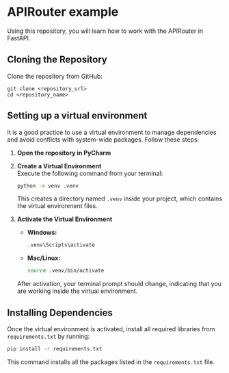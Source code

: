 # APIRouter example
Using this repository, you will learn how to work with the APIRouter in FastAPI.

## Cloning the Repository

Clone the repository from GitHub:

```git
git clone <repository_url>
cd <repository_name>
```

## Setting up a virtual environment

It is a good practice to use a virtual environment to manage dependencies and avoid conflicts with system-wide packages. Follow these steps:

1. **Open the repository in PyCharm**

2. **Create a Virtual Environment**  
Execute the following command from your terminal:
   ```sh
   python -m venv .venv
   ```

   This creates a directory named `.venv` inside your project, which contains the virtual environment files.

3. **Activate the Virtual Environment**

   - **Windows:**
     ```sh
     .venv\Scripts\activate
     ```
   - **Mac/Linux:**
     ```sh
     source .venv/bin/activate
     ```

   After activation, your terminal prompt should change, indicating that you are working inside the virtual environment.

## Installing Dependencies

Once the virtual environment is activated, install all required libraries from `requirements.txt` by running:

```sh
pip install -r requirements.txt
```

This command installs all the packages listed in the `requirements.txt` file.
